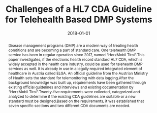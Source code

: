 ---
abstract: Disease management programs (DMP) are a modern way of treating health conditions
  and are becoming a part of standard care. One telehealth DMP service has been in
  regular operation since 2017, named "HerzMobil Tirol".This paper investigates, if
  the electronic health record standard HL7 CDA, which is widely accepted in the health
  care industry, could be used for telehealth DMP services as well. It is already
  in use in a legally required integrated element of healthcare in Austria called
  ELGA. An official guideline from the Austrian Ministry of Health sets the standard
  for telemonitoring with data logging.After the background knowledge was built up,
  requirements have been gathered through existing official guidelines and interviews
  and existing documentation by "HerzMobil Tirol".Twenty-five requirements were collected,
  categorized and analyzed to determine if the existing CDA guidelines are suitable
  or a new standard must be designed.Based on the requirements, it was established
  that seven specific sections and two different CDA documents are needed.
authors:
- Nikola Tanjga
- René Baranyi
- Thomas Grechenig
- Christian Gossy
- Robert Modre
- Peter Kastner
- Stefan Welte
date: '2018-01-01'
featured: false
links:
- name: Publik
  url: https://publik.tuwien.ac.at/showentry.php?ID=277477&lang=2
publication: Studies in health technology and informatics, 248 (2018), S. 330 - 337
publication_types:
- '2'
publishDate: '2018-01-01'
title: Challenges of a HL7 CDA Guideline for Telehealth Based DMP Systems
url_pdf: ''
---